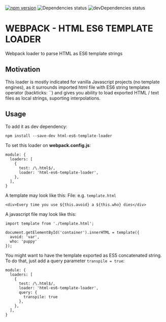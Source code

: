 [![npm version](https://badge.fury.io/js/html-es6-template-loader.svg)](https://badge.fury.io/js/html-es6-template-loader)
![Dependencies status](https://david-dm.org/berardo/html-es6-template-loader/status.svg)
![devDependencies status](https://david-dm.org/berardo/html-es6-template-loader/dev-status.svg)

# WEBPACK - HTML ES6 TEMPLATE LOADER

Webpack loader to parse HTML as ES6 template strings

## Motivation

This loader is mostly indicated for vanilla Javascript projects
(no template engines), as it surrounds imported html file with
ES6 string templates operator (backticks: ``) and gives you
ability to load exported HTML / text files as local strings,
suporting interpolations.

## Usage

To add it as dev dependency:
```
npm install --save-dev html-es6-template-loader
```

To set this loader on **webpack.config.js**:
```
module: {
  loaders: [
    {
      test: /\.html$/,
      loader: 'html-es6-template-loader',
    },
  ],
}
```

A template may look like this:
File: e.g. `template.html`
```
<div>Every time you use ${this.avoid} a ${this.who} dies</div>
```

A javascript file may look like this:
 ```
 import template from './template.html';

 document.getElementById('container').innerHTML = template({
   avoid: 'var',
   who: 'puppy'
 });
 ```

You might want to have the template exported as ES5 concatenated string.
To do that, just add a query parameter `transpile = true`:

```
module: {
  loaders: [
    {
      test: /\.html$/,
      loader: 'html-es6-template-loader',
      query: {
        transpile: true
      },
    },
  ],
}
```
